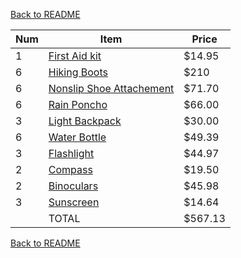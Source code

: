 [Back to README](https://github.com/mrbrhc/myTrip-project-/blob/master/README.md)

| Num | Item | Price
|-----|------|------|
|1|[First Aid kit][First Aid Link] |$14.95|   
|6|[Hiking Boots][Hiking Boots Link]|$210|  
|6|[Nonslip Shoe Attachement][Shoe Attach Link]|$71.70|   
|6|[Rain Poncho][Poncho Link]|$66.00|   
|3|[Light Backpack][Backpack Link]|$30.00|   
|6|[Water Bottle][Bottle Link]|$49.39|
|3|[Flashlight][Flashlight Link]|$44.97|
|2|[Compass][Compass Link]|$19.50|
|2|[Binoculars][Binoculars Link]|$45.98|
|3|[Sunscreen][Sunscreen Link]|$14.64|
|  |   TOTAL   |      $567.13
                         

[First Aid Link]: https://www.walmart.com/ip/Adventure-Medical-Kits-Ultralight-and-Watertight-5-Medical-Kit/26970940?wmlspartner=wlpa&selectedSellerId=919&adid=22222222227018416004&wl0=&wl1=g&wl2=c&wl3=51755008031&wl4=pla-83164351031&wl5=9023534&wl6=&wl7=&wl8=&wl9=pla&wl10=112354616&wl11=online&wl12=26970940&wl13=&veh=sem
[Hiking Boots Link]: https://www.google.com/search?biw=1396&bih=689&tbm=shop&q=hiking%20boots&tbs=vw%3Ag%2Cmr%3A1%2Ccat%3A187%2Cpdtr0%3A924868%7C924869%2Cpdtr1%3A938451%7C938538%2Cinit_ar%3ASgVKAwi7AUoKUggIxLk4IMW5OEoKUggI06M5IKqkOQ%3D%3D%2Cprice%3A1%2Cppr_min%3A34%2Cppr_max%3A36&ei=rJGHWoXqOIebzwKCmq_gCg&ved=0ahUKEwiF8NP08avZAhWHzVMKHQLNC6wQuisInAQoAw#spd=15360369920052248211
[Shoe Attach Link]: https://cozywinters.com/shop/wintertrax.html?gclid=CjwKCAiAn5rUBRA3EiwAUCWb2-jgVlBWa5C5QgTVx4tqvxjgvLXk5LhRkvUi-P2_eVbfUYQIBVM4WBoCz2MQAvD_BwE
[Poncho Link]: https://www.amazon.com/Emergency-Reusable-Ripstop-Nylon-Poncho/dp/B076CDM6YX/ref=sr_1_3_sspa?ie=UTF8&qid=1518834310&sr=8-3-spons&keywords=poncho&psc=1
[Backpack Link]: https://www.amazon.com/ELEMENTEX-Foldable-Hiking-Backpack-Black/dp/B06Y2KJ9CN/ref=sr_1_13?s=sporting-goods&ie=UTF8&qid=1518834330&sr=1-13&keywords=hiking+backpack
[Bottle Link]: https://www.amazon.com/Nathan-Narrow-Mouth-Bottle-Cockatoo/dp/B00GKONT3U/ref=sr_1_36?s=sporting-goods&ie=UTF8&qid=1518834606&sr=1-36&keywords=water%2Bbottle&th=1
[Flashlight Link]: https://www.amazon.com/Morpilot-Tactical-Flashlight-Resistant-Backpacking/dp/B0714B4D26/ref=sr_1_10?s=hi&ie=UTF8&qid=1519025866&sr=1-10&keywords=hiking+flashlight
[Compass Link]:https://www.amazon.com/Camping-Survival-Compass-Military-Highest/dp/B01MSYBJ8J/ref=sr_1_8?ie=UTF8&qid=1519026244&sr=8-8&keywords=hiking+compass
[Binoculars Link]: https://www.amazon.com/8x21-Compact-Lightweight-Binoculars-Watching/dp/B071Z2WHPR/ref=sr_1_3?s=sporting-goods&ie=UTF8&qid=1519026377&sr=1-3&keywords=hiking+binoculars&dpID=41yNx4NdZgL&preST=_SY300_QL70_&dpSrc=srch
[Sunscreen Link]: http://www.cabelas.com/product/Sawyer-Stay-Put-Sunscreen-System-SPF/1396401.uts?productVariantId=3177778&WT.tsrc=PPC&WT.mc_id=GoogleProductAds&WT.z_mc_id1=03464476&rid=20&ds_rl=1252079&gclid=Cj0KCQiA5aTUBRC2ARIsAPoPJk86MnHrbtCCcDBn2iBZ3_pbgNGw0Hnyz8EpuzJcDqCGKkuBjLkfxRsaAmr_EALw_wcB&gclsrc=aw.ds

[Back to README](https://github.com/mrbrhc/myTrip-project-/blob/master/README.md)
